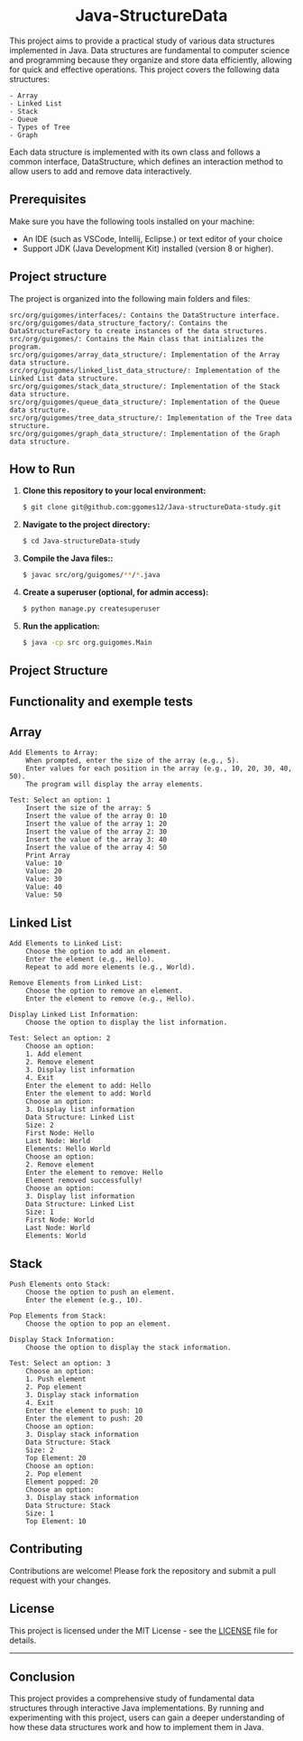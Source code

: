# 



<h1 style="text-align: center;">
  Java-StructureData
</h1>

This project aims to provide a practical study of various data structures implemented in Java. Data structures are fundamental to computer science and programming because they organize and store data efficiently, allowing for quick and effective operations. This project covers the following data structures:

    - Array
    - Linked List
    - Stack
    - Queue
    - Types of Tree
    - Graph

Each data structure is implemented with its own class and follows a common interface, DataStructure, which defines an interaction method to allow users to add and remove data interactively.


## Prerequisites

Make sure you have the following tools installed on your machine:

- An IDE (such as VSCode, Intellij, Eclipse.) or text editor of your choice
- Support JDK (Java Development Kit) installed (version 8 or higher).

## Project structure

The project is organized into the following main folders and files:

    src/org/guigomes/interfaces/: Contains the DataStructure interface.
    src/org/guigomes/data_structure_factory/: Contains the DataStructureFactory to create instances of the data structures.
    src/org/guigomes/: Contains the Main class that initializes the program.
    src/org/guigomes/array_data_structure/: Implementation of the Array data structure.
    src/org/guigomes/linked_list_data_structure/: Implementation of the Linked List data structure.
    src/org/guigomes/stack_data_structure/: Implementation of the Stack data structure.
    src/org/guigomes/queue_data_structure/: Implementation of the Queue data structure.
    src/org/guigomes/tree_data_structure/: Implementation of the Tree data structure.
    src/org/guigomes/graph_data_structure/: Implementation of the Graph data structure.


## How to Run

1. **Clone this repository to your local environment:**

    ```bash
    $ git clone git@github.com:ggomes12/Java-structureData-study.git
    ```

2. **Navigate to the project directory:**

    ```bash
    $ cd Java-structureData-study
    ```

3. **Compile the Java files::**

    ```bash
    $ javac src/org/guigomes/**/*.java
    ```

4. **Create a superuser (optional, for admin access):**

    ```bash
    $ python manage.py createsuperuser
    ```

5. **Run the application:**

    ```bash
    $ java -cp src org.guigomes.Main
    ```

## Project Structure



## Functionality and exemple tests

## Array

    Add Elements to Array:
        When prompted, enter the size of the array (e.g., 5).
        Enter values for each position in the array (e.g., 10, 20, 30, 40, 50).
        The program will display the array elements.

    Test: Select an option: 1
        Insert the size of the array: 5
        Insert the value of the array 0: 10
        Insert the value of the array 1: 20
        Insert the value of the array 2: 30
        Insert the value of the array 3: 40
        Insert the value of the array 4: 50
        Print Array
        Value: 10
        Value: 20
        Value: 30
        Value: 40
        Value: 50
        

## Linked List

    Add Elements to Linked List:
        Choose the option to add an element.
        Enter the element (e.g., Hello).
        Repeat to add more elements (e.g., World).

    Remove Elements from Linked List:
        Choose the option to remove an element.
        Enter the element to remove (e.g., Hello).

    Display Linked List Information:
        Choose the option to display the list information.

    Test: Select an option: 2
        Choose an option:
        1. Add element
        2. Remove element
        3. Display list information
        4. Exit
        Enter the element to add: Hello
        Enter the element to add: World
        Choose an option:
        3. Display list information
        Data Structure: Linked List
        Size: 2
        First Node: Hello
        Last Node: World
        Elements: Hello World 
        Choose an option:
        2. Remove element
        Enter the element to remove: Hello
        Element removed successfully!
        Choose an option:
        3. Display list information
        Data Structure: Linked List
        Size: 1
        First Node: World
        Last Node: World
        Elements: World 

## Stack

    Push Elements onto Stack:
        Choose the option to push an element.
        Enter the element (e.g., 10).

    Pop Elements from Stack:
        Choose the option to pop an element.

    Display Stack Information:
        Choose the option to display the stack information.

    Test: Select an option: 3
        Choose an option:
        1. Push element
        2. Pop element
        3. Display stack information
        4. Exit
        Enter the element to push: 10
        Enter the element to push: 20
        Choose an option:
        3. Display stack information
        Data Structure: Stack
        Size: 2
        Top Element: 20
        Choose an option:
        2. Pop element
        Element popped: 20
        Choose an option:
        3. Display stack information
        Data Structure: Stack
        Size: 1
        Top Element: 10


## Contributing

Contributions are welcome! Please fork the repository and submit a pull request with your changes.

## License

This project is licensed under the MIT License - see the [LICENSE](LICENSE) file for details.

---

## Conclusion

This project provides a comprehensive study of fundamental data structures through interactive Java implementations. By running and experimenting with this project, users can gain a deeper understanding of how these data structures work and how to implement them in Java.



